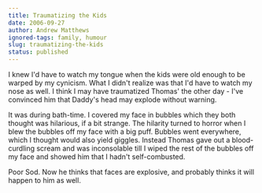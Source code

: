 ```yaml
---
title: Traumatizing the Kids
date: 2006-09-27
author: Andrew Matthews
ignored-tags: family, humour
slug: traumatizing-the-kids
status: published
---
```


I knew I'd have to watch my tongue when the kids were old enough to be warped by my cynicism. What I didn't realize was that I'd have to watch my nose as well. I think I may have traumatized Thomas' the other day - I've convinced him that Daddy's head may explode without warning.

It was during bath-time. I covered my face in bubbles which they both thought was hilarious, if a bit strange. The hilarity turned to horror when I blew the bubbles off my face with a big puff. Bubbles went everywhere, which I thought would also yield giggles. Instead Thomas gave out a blood-curdling scream and was inconsolable till I wiped the rest of the bubbles off my face and showed him that I hadn't self-combusted.

Poor Sod. Now he thinks that faces are explosive, and probably thinks it will happen to him as well.
